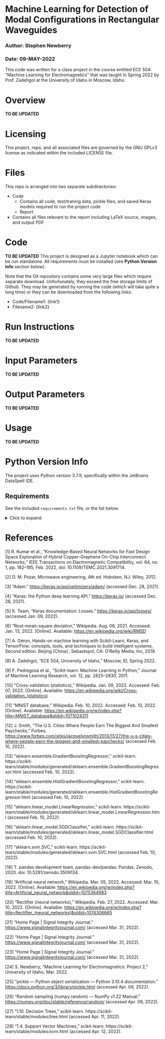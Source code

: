 # Machine Learning for Detection of Modal Configurations in Rectangular Waveguides
### Author: Stephen Newberry
### Date: 09-MAY-2022

This code was written for a class project in the course entitled ECE 504: "Machine Learning for Electromagnetics" that was taught in Spring 2022 by Prof. Zadehgol at the University of Idaho in Moscow, Idaho.

# Overview
**TO BE UPDATED**

# Licensing
This project, repo, and all associated files are governed by the GNU GPLv3 license as indicated within the included LICENSE file.

# Files
This repo is arranged into two separate subdirectories:
* Code
  + Contains all code, test/traning data, pickle files, and saved Keras models required to run the project code
  + Report
* Contains all files relevant to the report including LaTeX source, images, and output PDF

# Code
**TO BE UPDATED**
This project is designed as a Jupyter notebook which can be run standalone. All requirements must be installed (see **Python Version Info** section below).

Note that the Git repository contains some very large files which require separate download. Unfortunately, they exceed the free storage limits of Github. They may be generated by running the code (which will take quite a long time) or they can be downloaded from the following links:
* Code/Filename1: {link1}
* Filename2: {link2}

# Run Instructions
**TO BE UPDATED**

# Input Parameters
**TO BE UPDATED**

# Output Parameters
**TO BE UPDATED**

# Usage
**TO BE UPDATED**

# Python Version Info
The project uses Python version 3.7.9, specifically within the JetBrains DataSpell IDE. 

## Requirements
See the included `requirements.txt` file, or the list below. 

<details>
  <summary>Click to expand:</summary>
  
* absl-py==0.12.0
* anyio==3.5.0
* apache-beam==2.35.0
* appdirs==1.4.4
* argon2-cffi==21.3.0
* argon2-cffi-bindings==21.2.0
* astunparse==1.6.3
* attrs==20.3.0
* AutoROM==0.4.2
* AutoROM.accept-rom-license==0.4.2
* backcall==0.2.0
* bleach==4.1.0
* cached-property==1.5.2
* cachetools==4.2.4
* certifi==2021.10.8
* cffi==1.15.0
* charset-normalizer==2.0.10
* clang==5.0
* click==7.1.2
* cloudpickle==2.0.0
* colorama==0.4.4
* crcmod==1.7
* cycler==0.11.0
* debugpy==1.5.1
* decorator==5.1.1
* defusedxml==0.7.1
* dill==0.3.1.1
* dm-tree==0.1.6
* docker==4.4.4
* docopt==0.6.2
* entrypoints==0.3
* fastavro==1.4.9
* fasteners==0.16.3
* filelock==3.4.2
* flatbuffers==1.12
* ftfy==6.0.3
* future==0.18.2
* gast==0.4.0
* gin-config==0.5.0
* gitdb==4.0.9
* GitPython==3.1.26
* google-api-core==1.31.5
* google-api-python-client==1.12.10
* google-apitools==0.5.31
* google-auth==1.35.0
* google-auth-httplib2==0.1.0
* google-auth-oauthlib==0.4.6
* google-cloud-aiplatform==1.9.0
* google-cloud-bigquery==2.32.0
* google-cloud-bigquery-storage==2.11.0
* google-cloud-bigtable==1.7.0
* google-cloud-core==1.7.2
* google-cloud-datastore==1.15.3
* google-cloud-dlp==3.4.0
* google-cloud-language==1.3.0
* google-cloud-pubsub==1.7.0
* google-cloud-recommendations-ai==0.2.0
* google-cloud-spanner==1.19.1
* google-cloud-storage==1.44.0
* google-cloud-videointelligence==1.16.1
* google-cloud-vision==1.0.0
* google-crc32c==1.3.0
* google-pasta==0.2.0
* google-resumable-media==2.1.0
* googleapis-common-protos==1.54.0
* graphviz==0.19.1
* grpc-google-iam-v1==0.12.3
* grpcio==1.43.0
* grpcio-gcp==0.2.2
* gviz-api==1.10.0
* gym==0.21.0
* h5py==3.1.0
* hdfs==2.6.0
* httplib2==0.19.1
* huggingface-hub==0.4.0
* idna==3.3
* importlib-metadata==4.10.0
* importlib-resources==5.4.0
* ipykernel==6.7.0
* ipython==7.31.0
* ipython-genutils==0.2.0
* ipywidgets==7.6.5
* jedi==0.18.1
* Jinja2==3.0.3
* joblib==0.14.1
* jsonschema==4.4.0
* jupyter==1.0.0
* jupyter-client==7.1.0
* jupyter-console==6.4.0
* jupyter-core==4.9.1
* jupyter-server==1.13.2
* jupyter-server-mathjax==0.2.3
* jupyterlab-pygments==0.1.2
* jupyterlab-widgets==1.0.2
* keras==2.6.0
* Keras-Preprocessing==1.1.2
* keras-tuner==1.1.0
* kiwisolver==1.3.2
* kt-legacy==1.0.4
* kubernetes==12.0.1
* libcst==0.4.0
* Markdown==3.3.6
* MarkupSafe==2.0.1
* matplotlib==3.4.3
* matplotlib-inline==0.1.3
* mistune==0.8.4
* ml-metadata==1.3.0
* ml-pipelines-sdk==1.3.4
* mypy-extensions==0.4.3
* nbclient==0.5.10
* nbconvert==6.4.0
* nbdime==3.1.1
* nbformat==5.1.3
* nest-asyncio==1.5.4
* nltk==3.6.7
* notebook==6.4.7
* numexpr==2.7.3
* numpy==1.19.5
* oauth2client==4.1.3
* oauthlib==3.1.1
* opencv-python==4.5.3.56
* opt-einsum==3.3.0
* orjson==3.6.5
* packaging==20.9
* pandas==1.3.5
* pandocfilters==1.5.0
* parso==0.8.3
* pickleshare==0.7.5
* Pillow==8.4.0
* portpicker==1.5.0
* prometheus-client==0.12.0
* promise==2.3
* prompt-toolkit==3.0.24
* proto-plus==1.19.8
* protobuf==3.19.3
* psutil==5.9.0
* pyarrow==2.0.0
* pyasn1==0.4.8
* pyasn1-modules==0.2.8
* pycparser==2.21
* pydot==1.4.2
* pyglet==1.5.21
* Pygments==2.11.2
* pymongo==3.12.3
* pyparsing==2.4.7
* pyrsistent==0.18.0
* python-dateutil==2.8.2
* pytz==2021.3
* pywin32==227
* pywinpty==1.1.6
* PyYAML==5.4.1
* pyzmq==22.3.0
* qtconsole==5.2.2
* QtPy==2.0.0
* regex==2021.11.10
* requests==2.26.0
* requests-oauthlib==1.3.0
* rsa==4.8
* sacremoses==0.0.47
* scikit-learn==1.0.2
* scipy==1.7.3
* Send2Trash==1.8.0
* siunits==0.0.6
* six==1.15.0
* smmap==5.0.0
* sniffio==1.2.0
* tensorboard==2.7.0
* tensorboard-data-server==0.6.1
* tensorboard-plugin-profile==2.5.0
* tensorboard-plugin-wit==1.8.1
* tensorflow==2.6.2
* tensorflow-addons==0.14.0
* tensorflow-data-validation==1.3.0
* tensorflow-datasets==4.4.0
* tensorflow-estimator==2.6.0
* tensorflow-hub==0.12.0
* tensorflow-metadata==1.2.0
* tensorflow-model-analysis==0.34.1
* tensorflow-probability==0.14.1
* tensorflow-serving-api==2.6.2
* tensorflow-transform==1.3.0
* termcolor==1.1.0
* terminado==0.12.1
* testpath==0.5.0
* tf-agents==0.10.0
* tfx==1.3.4
* tfx-bsl==1.3.0
* threadpoolctl==3.0.0
* tokenizers==0.10.3
* tornado==6.1
* tqdm==4.62.3
* traitlets==5.1.1
* transformers==4.11.3
* typeguard==2.13.3
* typing-extensions==3.7.4.3
* typing-inspect==0.7.1
* uritemplate==3.0.1
* uritools==4.0.0
* urlextract==1.4.0
* urllib3==1.26.8
* wcwidth==0.2.5
* webencodings==0.5.1
* websocket-client==1.2.3
* Werkzeug==2.0.2
* widgetsnbextension==3.5.2
* wrapt==1.12.1
* xgboost==1.4.2
* zipp==3.7.0
</details>

# References
[1] R. Kumar et al., “Knowledge-Based Neural Networks for Fast Design Space Exploration of Hybrid Copper-Graphene On-Chip Interconnect Networks,” IEEE Transactions on Electromagnetic Compatibility, vol. 64, no. 1, pp. 182–195, Feb. 2022, doi: 10.1109/TEMC.2021.3091714.

[2] D. M. Pozar, Microwave engineering, 4th ed. Hoboken, NJ: Wiley, 2012.

[3] “Adam.” https://keras.io/api/optimizers/adam/ (accessed Dec. 28, 2021).

[4] “Keras: the Python deep learning API.” https://keras.io/ (accessed Dec. 28, 2021).

[5] K. Team, “Keras documentation: Losses.” https://keras.io/api/losses/ (accessed Jan. 09, 2022).

[6] “Root-mean-square deviation,” Wikipedia. Aug. 06, 2021. Accessed: Jan. 13, 2022. [Online]. Available: https://en.wikipedia.org/wiki/RMSD

[7] A. Géron, Hands-on machine learning with Scikit-Learn, Keras, and TensorFlow: concepts, tools, and techniques to build intelligent systems, Second edition. Beijing [China] ; Sebastopol, CA: O’Reilly Media, Inc, 2019.

[8] A. Zadehgol, “ECE 504, University of Idaho,” Moscow, ID, Spring 2022.

[9] F. Pedregosa et al., “Scikit-learn: Machine Learning in Python,” Journal of Machine Learning Research, vol. 12, pp. 2825–2830, 2011.

[10] “Cross-validation (statistics),” Wikipedia. Jan. 09, 2022. Accessed: Feb. 07, 2022. [Online]. Available: https://en.wikipedia.org/wiki/Cross-validation_(statistics)

[11] “MNIST database,” Wikipedia. Feb. 10, 2022. Accessed: Feb. 10, 2022. [Online]. Available: https://en.wikipedia.org/w/index.php?title=MNIST_database&oldid=1071024311

[12] J. Smith, “The U.S. Cities Where People Earn The Biggest And Smallest Paychecks,” Forbes. https://www.forbes.com/sites/jacquelynsmith/2013/11/27/the-u-s-cities-where-people-earn-the-biggest-and-smallest-paychecks/ (accessed Feb. 10, 2022).

[13] “sklearn.ensemble.GradientBoostingRegressor,” scikit-learn. https://scikit-learn/stable/modules/generated/sklearn.ensemble.GradientBoostingRegressor.html (accessed Feb. 10, 2022).

[14] “sklearn.ensemble.HistGradientBoostingRegressor,” scikit-learn. https://scikit-learn/stable/modules/generated/sklearn.ensemble.HistGradientBoostingRegressor.html (accessed Feb. 10, 2022).

[15] “sklearn.linear_model.LinearRegression,” scikit-learn. https://scikit-learn/stable/modules/generated/sklearn.linear_model.LinearRegression.html (accessed Feb. 10, 2022).

[16] “sklearn.linear_model.SGDClassifier,” scikit-learn. https://scikit-learn/stable/modules/generated/sklearn.linear_model.SGDClassifier.html (accessed Feb. 10, 2022).

[17] “sklearn.svm.SVC,” scikit-learn. https://scikit-learn/stable/modules/generated/sklearn.svm.SVC.html (accessed Feb. 10, 2022).

[18] T. pandas development team, pandas-dev/pandas: Pandas. Zenodo, 2020. doi: 10.5281/zenodo.3509134.

[19] “Artificial neural network,” Wikipedia. Mar. 05, 2022. Accessed: Mar. 10, 2022. [Online]. Available: https://en.wikipedia.org/w/index.php?title=Artificial_neural_network&oldid=1075364983

[20] “Rectifier (neural networks),” Wikipedia. Feb. 27, 2022. Accessed: Mar. 10, 2022. [Online]. Available: https://en.wikipedia.org/w/index.php?title=Rectifier_(neural_networks)&oldid=1074306665

[21] “Home Page | Signal Integrity Journal.” https://www.signalintegrityjournal.com/ (accessed Mar. 31, 2022).

[22] “Home Page | Signal Integrity Journal.” https://www.signalintegrityjournal.com/ (accessed Mar. 31, 2022).

[23] “Home Page | Signal Integrity Journal.” https://www.signalintegrityjournal.com/ (accessed Mar. 31, 2022).

[24] S. Newberry, “Machine Learning for Electromagnetics: Project 2,” University of Idaho, Mar. 2022.

[25] “pickle — Python object serialization — Python 3.10.4 documentation.” https://docs.python.org/3/library/pickle.html (accessed Apr. 09, 2022).

[26] “Random sampling (numpy.random) — NumPy v1.22 Manual.” https://numpy.org/doc/stable/reference/random/ (accessed Apr. 09, 2022).

[27] “1.10. Decision Trees,” scikit-learn. https://scikit-learn/stable/modules/tree.html (accessed Apr. 11, 2022).

[28] “1.4. Support Vector Machines,” scikit-learn. https://scikit-learn/stable/modules/svm.html (accessed Apr. 12, 2022).

